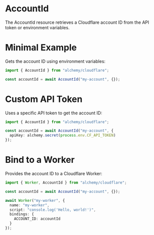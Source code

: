 # AccountId

The AccountId resource retrieves a Cloudflare account ID from the API token or environment variables.

# Minimal Example

Gets the account ID using environment variables:

```ts
import { AccountId } from "alchemy/cloudflare";

const accountId = await AccountId("my-account", {});
```

# Custom API Token

Uses a specific API token to get the account ID:

```ts
import { AccountId } from "alchemy/cloudflare";

const accountId = await AccountId("my-account", {
  apiKey: alchemy.secret(process.env.CF_API_TOKEN)
});
```

# Bind to a Worker

Provides the account ID to a Cloudflare Worker:

```ts
import { Worker, AccountId } from "alchemy/cloudflare";

const accountId = await AccountId("my-account", {});

await Worker("my-worker", {
  name: "my-worker", 
  script: "console.log('Hello, world!')",
  bindings: {
    ACCOUNT_ID: accountId
  }
});
```